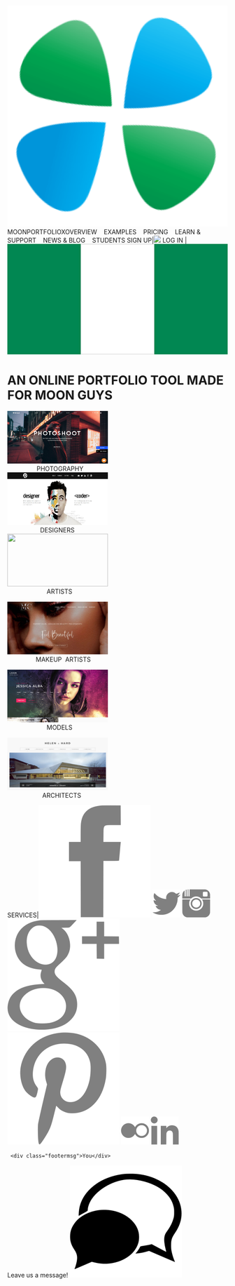 
<!DOCTYPE html>

<html>

<head>
	<title>MOONPORTFOLIOX</title>
	<link rel="stylesheet" href="csssp.css">
</head>
   <meta name="author" content="MOON THE GREAT"/>
	<meta name="description" content="MoonPorfolioX is a site for website developers to freely design portfolio sites for their website"/>
	<meta name="keyword" content="Moonportfoliox, portfolio, web, site, ui/ux, ui, ux, html, css"/>
	<meta name="revised" content="05-01-2022"/>
	<meta http-equiv="content-type" content="text/html; charset=UTF8"/>
	<meta http-equiv="viewport" content="width=device-width, initialscale=1.0"/> 
	<meta http-equiv="viewport" content="height=device-width, initialscale=1.0"/> 
<body class="outercontainer">

<div id="header">
	<div><span class="login"><img src="https://github.com/moonthegreat969/moonport/blob/gh-pages/mpl3.png" class="profileimage2"></span><span class="logo">MOONPORTFOLIOX</span><span class="leftward"><span class="hovertext" >OVERVIEW</span><span>&nbsp&nbsp&nbsp</span> <span class="hovertext" >EXAMPLES</span><span>&nbsp&nbsp&nbsp</span> <span class="hovertext" >PRICING</span><span>&nbsp&nbsp&nbsp</span> <span class="hovertext" >LEARN & SUPPORT</span><span>&nbsp&nbsp&nbsp</span> <span class="hovertext" >NEWS & BLOG</span><span>&nbsp&nbsp&nbsp</span> <span class="hovertext" >STUDENTS</span> <span class="signup">SIGN UP</span><span class="login">|</span><span class="login"><img src="https://github.com/moonthegreat969/moonport/blob/gh-pages/contacts-xxl.png" class="profileimage"> LOG IN |</span> <img src="https://github.com/moonthegreat969/moonport/blob/gh-pages/Flag-Nigeria(0).jpg" class="nigerianflag"> </div>
</div>
	<h1 class="heading" >AN ONLINE PORTFOLIO TOOL MADE FOR MOON GUYS</h1>

<div id="allboxes">
<div id="box1" >
	<img src="https://github.com/moonthegreat969/moonport/blob/gh-pages/photo web portfilio img.jpg" height="120px" width="230px" id="img">
	<div class="underimageflex" style="margin-left:67px">PHOTOGRAPHY</div>

</div>
<div id="box2" >
	<img src="https://github.com/moonthegreat969/moonport/blob/gh-pages/designer web portfolio img.jpg" height="120px" width="230px" id="img"  >
	<div class="underimageflex" style="margin-left:75px">DESIGNERS</div>
</div>
<div id="box2">
	<img src="https://github.com/moonthegreat969/moonport/blob/gh-pages/artist web portfolio img.jpg" height="120px" width="230px" id="img"  >
	<div class="underimageflex" style="margin-left:90px">ARTISTS</div>
</div >
    
<div id="box1" style="
   padding-top: 0;
   border-top: 0;
   margin-top:15px">
	<img src="https://github.com/moonthegreat969/moonport/blob/gh-pages/makeup artist web portfolio img.jpg" height="120px" width="230px" id="img">
	<div class="underimageflex" style="margin-left:65px">MAKEUP&nbsp <span> ARTISTS</span></div>
</div>
<div id="box2" style="
   padding-top: 0;
   border-top: 0;
   margin-top:15px">
	<img src="https://github.com/moonthegreat969/moonport/blob/gh-pages/models web portfolio img.jpg" height="120px" width="230px" id="img"  >
	<div class="underimageflex" style="margin-left:90px">MODELS</div>
</div>
<div id="box2" style="
   padding-top: 0;
   border-top: 0;
   margin-top:15px">
	<img src="https://github.com/moonthegreat969/moonport/blob/gh-pages/architect web portfolio img.jpg" height="120px" width="230px" id="img"  >
	<div class="underimageflex" style="margin-left:80px">ARCHITECTS</div>
</div >
    
</div>
<div id="beforefooter">
</div>
<div>
<div id="footer">
	<div>
	 <p class="leftward2"><span class="services">SERVICES</span ><span class="lost">|</span><img src="https://github.com/moonthegreat969/moonport/blob/gh-pages/gray fb icon.png" class="footersocialicons"> <img src="https://github.com/moonthegreat969/moonport/blob/gh-pages/gray twitter icon.png" class="footersocialicons"> <img src="https://github.com/moonthegreat969/moonport/blob/gh-pages/gray ig icon.png" class="footersocialicons"> <img src="https://github.com/moonthegreat969/moonport/blob/gh-pages/gray google+ icon.png" class="footersocialicons"> <img src="https://github.com/moonthegreat969/moonport/blob/gh-pages/gray pinterest icon.png" class="footersocialicons"> <img src="https://github.com/moonthegreat969/moonport/blob/gh-pages/gray flickr icon.png" class="footersocialicons"> <img src="https://github.com/moonthegreat969/moonport/blob/gh-pages/gray linkedin icon.png" class="footersocialicons"></p> 
	</div>

	 <div class="footermsg">You</div>
</div>

<div id="afterfooter">
	<div><span class="msgdown">Leave us a message!</span> <span ><img src="https://github.com/moonthegreat969/moonport/blob/gh-pages/white chat icon.png" class="chaticon"></span></div>
	</div>
</div>
</body>



</html>
